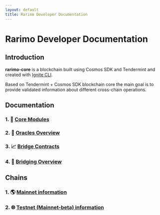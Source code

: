 ```yaml
---
layout: default
title: Rarimo Developer Documentation
---
```


# Rarimo Developer Documentation

## Introduction

**rarimo-core** is a blockchain built using Cosmos SDK and Tendermint and created with [Ignite CLI](https://ignite.com/cli).

Based on Tendermint + Cosmos SDK blockchain core the main goal is to provide validated information about different cross-chain operations.

## Documentation

### 1. 📂 [Core Modules](./x/README.md)

### 2. 🔭 [Oracles Overview](./docs/common/oracles/001-oracles.md)

### 3. 📈 [Bridge Contracts](./docs/common/contracts/001-contracts.md)

### 4. 🚀 [Bridging Overview](./docs/common/bridging/001-bridging.md)

## Chains

### 1. 🌎 [Mainnet information](./docs/common/mainnet/001-mainnet.md)

### 2. 🌐 [Testnet (Mainnet-beta) information](./docs/common/testnet/001-testnet.md)